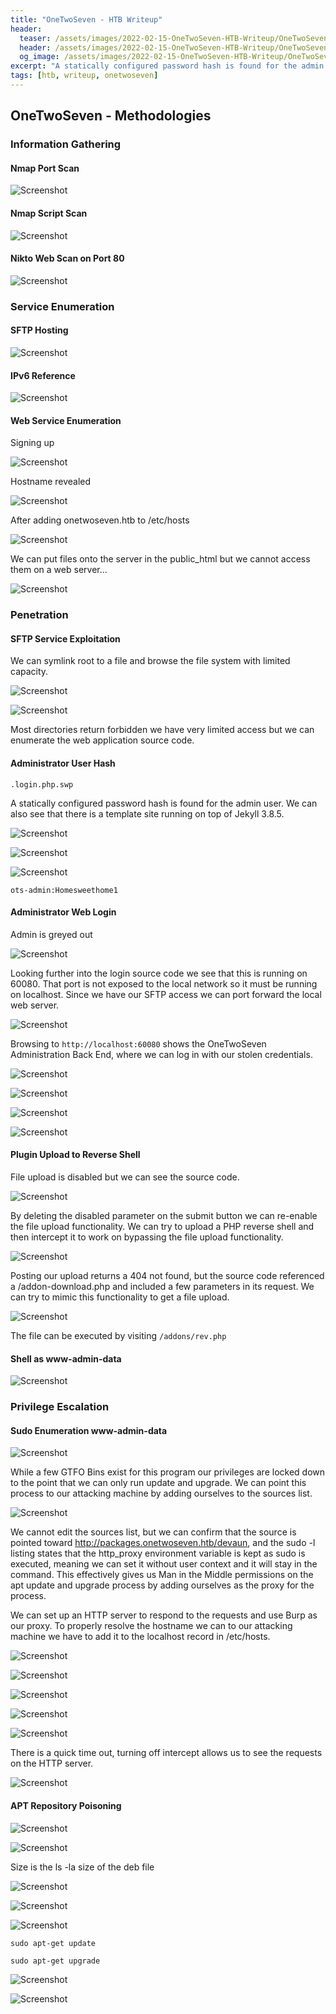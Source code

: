 ```yaml
---
title: "OneTwoSeven - HTB Writeup"
header: 
  teaser: /assets/images/2022-02-15-OneTwoSeven-HTB-Writeup/OneTwoSeven-HTB-Image.png
  header: /assets/images/2022-02-15-OneTwoSeven-HTB-Writeup/OneTwoSeven-HTB-Image.png
  og_image: /assets/images/2022-02-15-OneTwoSeven-HTB-Writeup/OneTwoSeven-HTB-Image.png
excerpt: "A statically configured password hash is found for the admin user. We can also see that there is a template site running on top of Jekyll 3.8.5."
tags: [htb, writeup, onetwoseven]
---
```


## OneTwoSeven - Methodologies

### Information Gathering

#### Nmap Port Scan

![Screenshot](/assets/images/2022-02-15-OneTwoSeven-HTB-Writeup/Screenshot_20220224_122551.png)

#### Nmap Script Scan

![Screenshot](/assets/images/2022-02-15-OneTwoSeven-HTB-Writeup/Screenshot_20220224_122604.png)

#### Nikto Web Scan on Port 80

![Screenshot](/assets/images/2022-02-15-OneTwoSeven-HTB-Writeup/Screenshot_20220224_122534.png)

### Service Enumeration

#### SFTP Hosting

![Screenshot](/assets/images/2022-02-15-OneTwoSeven-HTB-Writeup/Screenshot_20220214_132155.png)

#### IPv6 Reference

![Screenshot](/assets/images/2022-02-15-OneTwoSeven-HTB-Writeup/Screenshot_20220214_132216.png)

#### Web Service Enumeration

Signing up

![Screenshot](/assets/images/2022-02-15-OneTwoSeven-HTB-Writeup/Screenshot_20220214_132354.png)

Hostname revealed

![Screenshot](/assets/images/2022-02-15-OneTwoSeven-HTB-Writeup/Screenshot_20220214_132428.png)

After adding onetwoseven.htb to /etc/hosts

![Screenshot](/assets/images/2022-02-15-OneTwoSeven-HTB-Writeup/Screenshot_20220214_132833.png)

We can put files onto the server in the public_html but we cannot access them on a web server...

![Screenshot](/assets/images/2022-02-15-OneTwoSeven-HTB-Writeup/Screenshot_20220214_133536.png)

### Penetration

#### SFTP Service Exploitation

We can symlink root to a file and browse the file system with limited capacity.

![Screenshot](/assets/images/2022-02-15-OneTwoSeven-HTB-Writeup/Screenshot_20220214_134407.png)

![Screenshot](/assets/images/2022-02-15-OneTwoSeven-HTB-Writeup/Screenshot_20220214_134434.png)

Most directories return forbidden we have very limited access but we can enumerate the web application source code.

#### Administrator User Hash

`.login.php.swp`

A statically configured password hash is found for the admin user. We can also see that there is a template site running on top of Jekyll 3.8.5.

![Screenshot](/assets/images/2022-02-15-OneTwoSeven-HTB-Writeup/Screenshot_20220214_134640.png)

![Screenshot](/assets/images/2022-02-15-OneTwoSeven-HTB-Writeup/Screenshot_20220214_134745.png)

![Screenshot](/assets/images/2022-02-15-OneTwoSeven-HTB-Writeup/Screenshot_20220214_135208.png)

`ots-admin:Homesweethome1`

#### Administrator Web Login

Admin is greyed out

![Screenshot](/assets/images/2022-02-15-OneTwoSeven-HTB-Writeup/Screenshot_20220214_135455.png)

Looking further into the login source code we see that this is running on 60080. That port is not exposed to the local network so it must be running on localhost. Since we have our SFTP access we can port forward the local web server.

![Screenshot](/assets/images/2022-02-15-OneTwoSeven-HTB-Writeup/Screenshot_20220214_140220.png)

Browsing to `http://localhost:60080` shows the OneTwoSeven Administration Back End, where we can log in with our stolen credentials.

![Screenshot](/assets/images/2022-02-15-OneTwoSeven-HTB-Writeup/Screenshot_20220214_140347.png)

![Screenshot](/assets/images/2022-02-15-OneTwoSeven-HTB-Writeup/Screenshot_20220214_140605.png)

![Screenshot](/assets/images/2022-02-15-OneTwoSeven-HTB-Writeup/Screenshot_20220214_144137.png)

![Screenshot](/assets/images/2022-02-15-OneTwoSeven-HTB-Writeup/Screenshot_20220214_144257.png)

#### Plugin Upload to Reverse Shell

File upload is disabled but we can see the source code.

![Screenshot](/assets/images/2022-02-15-OneTwoSeven-HTB-Writeup/Screenshot_20220214_145039.png)

By deleting the disabled parameter on the submit button we can re-enable the file upload functionality. We can try to upload a PHP reverse shell and then intercept it to work on bypassing the file upload functionality.

![Screenshot](/assets/images/2022-02-15-OneTwoSeven-HTB-Writeup/Screenshot_20220214_151105.png)

Posting our upload returns a 404 not found, but the source code referenced a /addon-download.php and included a few parameters in its request. We can try to mimic this functionality to get a file upload.

![Screenshot](/assets/images/2022-02-15-OneTwoSeven-HTB-Writeup/Screenshot_20220214_151812.png)

The file can be executed by visiting `/addons/rev.php`

#### Shell as www-admin-data

![Screenshot](/assets/images/2022-02-15-OneTwoSeven-HTB-Writeup/Screenshot_20220214_152851.png)

### Privilege Escalation

#### Sudo Enumeration www-admin-data

![Screenshot](/assets/images/2022-02-15-OneTwoSeven-HTB-Writeup/Screenshot_20220214_153005.png)

While a few GTFO Bins exist for this program our privileges are locked down to the point that we can only run update and upgrade. We can point this process to our attacking machine by adding ourselves to the sources list.

![Screenshot](/assets/images/2022-02-15-OneTwoSeven-HTB-Writeup/Screenshot_20220214_154348.png)

We cannot edit the sources list, but we can confirm that the source is pointed toward <http://packages.onetwoseven.htb/devaun>, and the sudo -l listing states that the http_proxy environment variable is kept as sudo is executed, meaning we can set it without user context and it will stay in the command. This effectively gives us Man in the Middle permissions on the apt update and upgrade process by adding ourselves as the proxy for the process.

We can set up an HTTP server to respond to the requests and use Burp as our proxy. To properly resolve the hostname we can to our attacking machine we have to add it to the localhost record in /etc/hosts.

![Screenshot](/assets/images/2022-02-15-OneTwoSeven-HTB-Writeup/Screenshot_20220214_154650.png)

![Screenshot](/assets/images/2022-02-15-OneTwoSeven-HTB-Writeup/Screenshot_20220214_154835.png)

![Screenshot](/assets/images/2022-02-15-OneTwoSeven-HTB-Writeup/Screenshot_20220214_154913.png)

![Screenshot](/assets/images/2022-02-15-OneTwoSeven-HTB-Writeup/Screenshot_20220214_155042.png)

![Screenshot](/assets/images/2022-02-15-OneTwoSeven-HTB-Writeup/Screenshot_20220214_155047.png)

There is a quick time out, turning off intercept allows us to see the requests on the HTTP server.

![Screenshot](/assets/images/2022-02-15-OneTwoSeven-HTB-Writeup/Screenshot_20220214_155141.png)

#### APT Repository Poisoning

![Screenshot](/assets/images/2022-02-15-OneTwoSeven-HTB-Writeup/Screenshot_20220214_160608.png)

![Screenshot](/assets/images/2022-02-15-OneTwoSeven-HTB-Writeup/Screenshot_20220214_160833.png)

Size is the ls -la size of the deb file

![Screenshot](/assets/images/2022-02-15-OneTwoSeven-HTB-Writeup/Screenshot_20220214_161227.png)

![Screenshot](/assets/images/2022-02-15-OneTwoSeven-HTB-Writeup/Screenshot_20220214_162256.png)

![Screenshot](/assets/images/2022-02-15-OneTwoSeven-HTB-Writeup/Screenshot_20220214_162726.png)

`sudo apt-get update`

`sudo apt-get upgrade`

![Screenshot](/assets/images/2022-02-15-OneTwoSeven-HTB-Writeup/Screenshot_20220214_162908.png)

![Screenshot](/assets/images/2022-02-15-OneTwoSeven-HTB-Writeup/Screenshot_20220214_162951.png)
